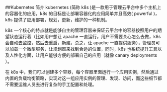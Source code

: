 ##Kubernetes 简介
kubernetes (简称 k8s )是一款用于管理云平台中多个主机上的容器化的应用，k8s 的目标是让部署容器化的应用简单并且高效( powerful )，k8s 提供了应用部署，规划，更新，维护的一种机制。      

k8s 一个核心的特点就是能够自主的管理容器来保证云平台中的容器按照用户的期望状态运行着（比如用户想让 apache 一直运行，用户不需要关心怎么去做，k8s 会自动去监控，然后去重启，新建，总之，让 apache 一直提供服务），管理员可以加载一个微型服务，让规划器来找到合适的位置，同时，k8s 也系统提升工具以及人性化方面，让用户能够方便的部署自己的应用（就像 canary deployments ）。     

在 k8s 中，我们可以创建多个容器，每个容器里面运行一个应用实例，然后通过内置的负载均衡策略，实现对这一组应用实例的管理、发现、访问，而这些细节都不需要运维人员去进行复杂的手工配置和处理。  
